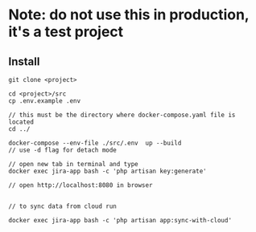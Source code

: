 # Note: do not use this in production, it's a test project


## Install

```
git clone <project>

cd <project>/src
cp .env.example .env

// this must be the directory where docker-compose.yaml file is located
cd ../ 

docker-compose --env-file ./src/.env  up --build
// use -d flag for detach mode

// open new tab in terminal and type
docker exec jira-app bash -c 'php artisan key:generate'

// open http://localhost:8080 in browser


// to sync data from cloud run

docker exec jira-app bash -c 'php artisan app:sync-with-cloud'



```

